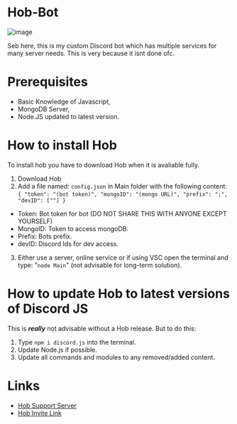# Hob-Bot

![image](https://user-images.githubusercontent.com/61729130/129024944-9a1d0c8b-15e2-4951-ad68-24ac79f923d6.png)


Seb here, this is my custom Discord bot which has multiple services for many server needs. This is very because it isnt done ofc.

# Prerequisites

* Basic Knowledge of Javascript,
* MongoDB Server,
* Node.JS updated to latest version.

# How to install Hob

To install hob you have to download Hob when it is avaliable fully.

1. Download Hob
2. Add a file named: `config.json` in Main folder with the following content:
  `
  {
    "token": "(bot token)",
    "mongoID": "(mongo URL)",
    "prefix": ";",
    "devID": [""]
  }
  `
  
  * Token: Bot token for bot (DO NOT SHARE THIS WITH ANYONE EXCEPT YOURSELF)
  * MongoID: Token to access mongoDB.
  * Prefix: Bots prefix.
  * devID: Discord Ids for dev access.

3. Either use a server, online service or if using VSC open the terminal and type: "`node Main`" (not advisable for long-term solution).

# How to update Hob to latest versions of Discord JS

This is ***really*** not advisable without a Hob release. But to do this:

1. Type `npm i discord.js` into the terminal.
2. Update Node.js if possible.
3. Update all commands and modules to any removed/added content.

# Links

* [Hob Support Server](https://discord.gg/S8CzyTymgf)
* [Hob Invite Link](https://discord.com/oauth2/authorize?client_id=799469166351745036&permissions=8&scope=bot)
